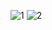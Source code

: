 ![1](https://github.com/MJerrrry/ChartForm/assets/86899849/ae09ae31-dd32-43c5-a155-786e84a98426)
![2](https://github.com/MJerrrry/ChartForm/assets/86899849/a39b6a5f-874f-40fd-90a7-5817cabc4cdc)

